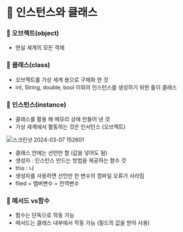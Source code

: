 # 📖 인스턴스와 클래스

### 📄 오브젝트(object) 


- 현실 세계의 모든 객체
### 📄 클래스(class) 

- 오브젝트를 가상 세계 용으로 구체화 한 것
- int, String, double, bool 이외의 인스턴스를 생성하기 위한 틀이 클래스
### 📄 인스턴스(instance) 

- 클래스를 활용 해 메모리 상에 만들어 낸 것
- 가상 세계에서 활동하는 것은 인서턴스 (오브젝트)


![스크린샷 2024-03-07 152601](https://github.com/hwangtaewook/TIL/assets/87569211/0f25529b-0051-41d9-ba15-2874c5173333)

- 클래스 안에는 선언만 함 (값을 넣어도 됨)
- 생성자 : 인스턴스 만드는 방법을 제공하는 함수 것 
- this : 나
- 생성자를 사용하면 선언만 한 변수의 컴파일 오류가 사라짐
- filed = 멤버변수 = 전역변수

### 📄 메서드 vs함수

- 함수는 단독으로 작동 가능
- 메서드는 클래스 내부에서 작동 가능 (필드의 값을 받아 사용)


